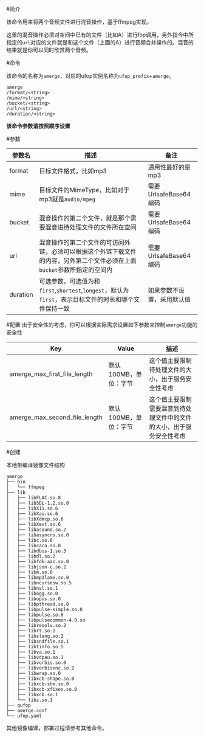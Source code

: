 #简介

该命令用来将两个音频文件进行混音操作，基于ffmpeg实现。

这里的混音操作必须对空间中已有的文件（比如A）进行fop调用，另外指令中所指定的`url`对应的文件就是和这个文件（上面的A）进行音频合并操作的。混音的结果就是你可以同时欣赏两个音频。

#命令

该命令的名称为`amerge`，对应的ufop实例名称为`ufop_prefix`+`amerge`。

```
amerge
/format/<string>
/mime/<string>
/bucket/<string>
/url/<string>
/duration/<string>
```

**该命令参数请按照顺序设置**

#参数

|参数名|描述|备注|
|--------|--------|-----|
|format|目标文件格式，比如mp3|通用性最好的是mp3|
|mime|目标文件的MimeType，比如对于mp3就是`audio/mpeg`|需要UrlsafeBase64编码|
|bucket|混音操作的第二个文件，就是那个需要混音进待处理文件的文件所在空间|需要UrlsafeBase64编码|
|url|混音操作的第二个文件的可访问外链，必须可以根据这个外链下载文件的内容，另外第二个文件必须在上面`bucket`参数所指定的空间内|需要UrlsafeBase64编码|
|duration|可选参数，可选值为和`first`,`shortest`,`longest`，默认为`first`，表示目标文件的时长和哪个文件保持一致|如果参数不设置，采用默认值|

#配置
出于安全性的考虑，你可以根据实际需求设置如下参数来控制`amerge`功能的安全性

|Key|Value|描述|
|------|------|-----|
|amerge_max_first_file_length|默认100MB，单位：字节|这个值主要限制待处理文件的大小，出于服务安全性考虑|
|amerge_max_second_file_length|默认100MB，单位：字节|这个值主要限制需要混音到待处理文件中的文件的大小，出于服务安全性考虑|

#创建

本地带编译镜像文件结构

```
amerge
├── bin
│   └── ffmpeg
├── lib
│   ├── libFLAC.so.8
│   ├── libSDL-1.2.so.0
│   ├── libX11.so.6
│   ├── libXau.so.6
│   ├── libXdmcp.so.6
│   ├── libXext.so.6
│   ├── libasound.so.2
│   ├── libasyncns.so.0
│   ├── libc.so.6
│   ├── libcaca.so.0
│   ├── libdbus-1.so.3
│   ├── libdl.so.2
│   ├── libfdk-aac.so.0
│   ├── libjson-c.so.2
│   ├── libm.so.6
│   ├── libmp3lame.so.0
│   ├── libncursesw.so.5
│   ├── libnsl.so.1
│   ├── libogg.so.0
│   ├── libopus.so.0
│   ├── libpthread.so.0
│   ├── libpulse-simple.so.0
│   ├── libpulse.so.0
│   ├── libpulsecommon-4.0.so
│   ├── libresolv.so.2
│   ├── librt.so.1
│   ├── libslang.so.2
│   ├── libsndfile.so.1
│   ├── libtinfo.so.5
│   ├── libva.so.1
│   ├── libvdpau.so.1
│   ├── libvorbis.so.0
│   ├── libvorbisenc.so.2
│   ├── libwrap.so.0
│   ├── libxcb-shape.so.0
│   ├── libxcb-shm.so.0
│   ├── libxcb-xfixes.so.0
│   ├── libxcb.so.1
│   └── libz.so.1
├── qufop
├── amerge.conf
└── ufop.yaml
```

其他镜像编译，部署过程请参考其他命令。
